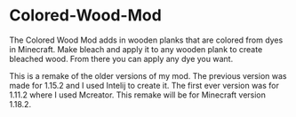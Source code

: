 # Colored-Wood-Mod
The Colored Wood Mod adds in wooden planks that are colored from dyes in Minecraft.
Make bleach and apply it to any wooden plank to create bleached wood.
From there you can apply any dye you want.

This is a remake of the older versions of my mod. The previous version was made for 1.15.2 and I used Intelij to create it.
The first ever version was for 1.11.2 where I used Mcreator. This remake will be for Minecraft version 1.18.2.
